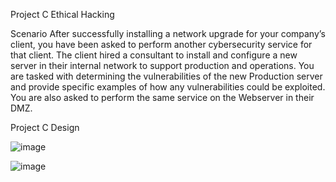 Project C Ethical Hacking 

Scenario
After successfully installing a network upgrade for your company’s client, you have been asked to
perform another cybersecurity service for that client. The client hired a consultant to install and
configure a new server in their internal network to support production and operations. You are tasked
with determining the vulnerabilities of the new Production server and provide specific examples of how
any vulnerabilities could be exploited. You are also asked to perform the same service on the
Webserver in their DMZ.

Project C Design 

![image](https://user-images.githubusercontent.com/78877077/117555075-99762c00-b021-11eb-9b0c-51cafcf77229.png)

![image](https://user-images.githubusercontent.com/78877077/117555100-e65a0280-b021-11eb-9aef-82e58132d777.png)

